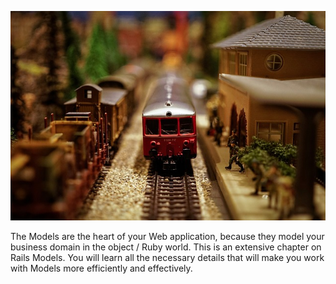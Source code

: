 ![./images/More About Models - Summary](./images/model-train.jpg)

The Models are the heart of your Web application, because they model your business domain in the object / Ruby world.
This is an extensive chapter on Rails Models. You will learn all the necessary details that will make you work with Models more efficiently and 
effectively. 
